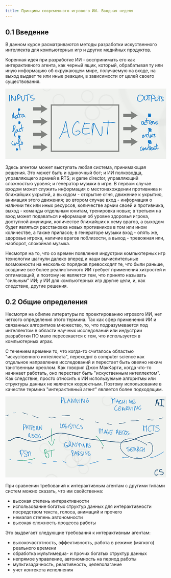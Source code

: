 ```yaml
---
title: Принципы современного игрового ИИ. Вводная неделя
---
```


## 0.1 Введение

В данном  курсе расматриваются  методы разработки искуственного  интеллекта для
компьютерных игр и других медийных продуктов.

Коренная идея при  разработке ИИ - воспринимать его  как интерактивного агента,
как  черный ящик,  который, обрабатывая  ту или  иную информацию  об окружающем
мире, получаемую на  входе, на выход выдает те или  иные реакции, в зависимости
от целей своего существования.

![](/images/the-principles-of-modern-game-ai/1-intro/1-agent.jpg)

Здесь агентом  может выступать  любая система,  принимающая решения.  Это может
быть  и одиночный  бот; и  ИИ  полководца, управляющего  армией в  RTS; и  game
director, управляющий  сложностью уровня; и  генератор музыки в игре.  В первом
случае входом может служить информация о местонахождении противника и ближайших
укрытий,  а  выходом  -  открытие  огня, движение  к  укрытию,  анимация  этого
движения; во втором  случае вход - информация о наличии  тех или иных ресурсов,
количестве  армии  своей  и  противника,  выход  -  команды  отдельным  юнитам,
тренировка  новых; в  третьем на  вход  может подаваться  информация об  уровне
здоровья  игрока, доступной  амуниции, количестве  ближайших к  нему врагов,  а
выходом будет являться расстановка новых противников в том или ином количестве,
а также припасов; в генераторе музыки вход - опять же, здоровье игрока, наличие
врагов поблизости, а выход - тревожная или, наоборот, спокойная музыка.

Несмотря на то,  что со времен появления индустрии  компьютерных игр технологии
шагнули далеко вперед  и наши вычислительные возможности  на несколько порядков
превосходят те,  что были раньше,  создание все более реалистичного  ИИ требует
применения  хитростей и  оптимизаций, и  поэтому не  является тем,  что принято
называть "сильным" ИИ; у ИИ для компьютерных игр другие цели, и, как следствие,
другие решения.

## 0.2 Общие определения

Несмотря  на  обилие литературы  по  проектированию  игрового ИИ,  нет  четкого
определения этого  термина. Так как  сфер применения ИИ и  связанных алгоритмов
множество,  то,   что  подразумевается   под  интеллектом  в   области  научных
исследований  или  индустрии  разработки  ПО   мало  пересекается  с  тем,  что
используется в компьютерных играх.

С  течением   времени  то,  что  когда-то   считалось  областью  "искуственного
интеллекта",   переходит  в   computer   science   как  отдельное   направление
исследований и  перестает быть  овеяно неким  танственным ореолом.  Как говорил
Джон МакКарти, когда что-то начинает работать, оно перестает быть "искуственным
интеллектом". Как  следствие, просто относить  к ИИ используемые  алгоритмы или
структуры  данных  не является  корректным.  Поэтому  использование в  качестве
термина "интерактивный агент" является более подходящим.

![](/images/the-principles-of-modern-game-ai/1-intro/2-shifting.jpg)

При сравнении требований к интерактивным  агентам с другими типами систем можно
сказать, что им свойственна:

- высокая степень интерактивности
- использование богатых структур данных для интерактивности посредством текста,
голоса, анимаций и прочего
- немалая степень автономности
- высокая сложность процесса работы

Это выдвигает следующие требования к интерактивным агентам:

- высокочастотность, эффективность, работа в режиме (мягкого) реального времени
- обработка мультимедиа- и прочих богатых структур данных
- непрямое управление, автономность на период работы
- мультизадачность, реактивность, целеполагание
- учет контекста исполнения
